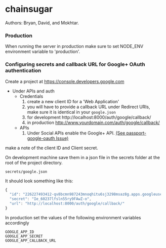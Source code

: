# chainsugar

Authors: Bryan, David, and Mokhtar.

### Production

When running the server in production make sure to set NODE_ENV environment variable to 'production'.


### Configuring secrets and callback URL for Google+ OAuth authentication

Create a project at https://console.developers.google.com <br>
* Under APIs and auth 
  * Credentials
    1. create a new client ID for a 'Web Application'
    2. you will have to provide a callback URL under Redirect URIs, make sure it is identical in your `google.json`
    3. for development http://localhost:8000/auth/google/callback/
    4. in production http://www.yourdomain.com/auth/google/callback/
  * APIs 
    1. Under Social APIs enable the Google+ API. [(See passport-google-oauth Issue)](https://github.com/jaredhanson/passport-google-oauth/issues/72)

make a note of the client ID and Client secret.

On development machine save them in a json file in the secrets folder at the root of the project
directory.

    secrets/google.json

It should look something like this:

```javascript
{
  "id": "226227493412-qv8bcmn987243mnoqhitu6sj3298msaz8g.apps.googleusercontent.com",
  "secret": "Ie_60237lfsln55ry9FAwZ-o",
  "url": "http://localhost:8000/auth/google/callback/"
}
```

In production set the values of the following environment variables accordingly

    GOOGLE_APP_ID
    GOOGLE_APP_SECRET
    GOOGLE_APP_CALLBACK_URL

